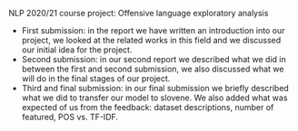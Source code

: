 NLP 2020/21 course project:
Offensive language exploratory analysis
- First submission: in the report we have written an introduction into our project, we looked at the related works in this field and we discussed our initial idea for the project.
- Second submission: in our second report we described what we did in between the first and second submission, we also discussed what we will do in the final stages of our project.
- Third and final submission: in our final submission we briefly described what we did to transfer our model to slovene. We also added what was expected of us from the feedback: dataset descriptions, number of featured, POS vs. TF-IDF.
